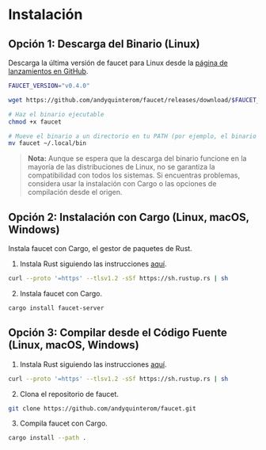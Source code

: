 # Instalación

## Opción 1: Descarga del Binario (Linux)

Descarga la última versión de faucet para Linux desde la
[página de lanzamientos en GitHub](https://github.com/andyquinterom/faucet/releases).

```bash
FAUCET_VERSION="v0.4.0"

wget https://github.com/andyquinterom/faucet/releases/download/$FAUCET_VERSION/faucet-x86_64-unknown-linux-musl -O faucet

# Haz el binario ejecutable
chmod +x faucet

# Mueve el binario a un directorio en tu PATH (por ejemplo, el binario local del usuario)
mv faucet ~/.local/bin
```

> **Nota:**
> Aunque se espera que la descarga del binario funcione en la mayoría de las distribuciones de Linux,
> no se garantiza la compatibilidad con todos los sistemas. Si encuentras problemas,
> considera usar la instalación con Cargo o las opciones de compilación desde el origen.

## Opción 2: Instalación con Cargo (Linux, macOS, Windows)

Instala faucet con Cargo, el gestor de paquetes de Rust.

1. Instala Rust siguiendo las instrucciones [aquí](https://www.rust-lang.org/tools/install).

```bash
curl --proto '=https' --tlsv1.2 -sSf https://sh.rustup.rs | sh
```

2. Instala faucet con Cargo.

```bash
cargo install faucet-server
```

## Opción 3: Compilar desde el Código Fuente (Linux, macOS, Windows)

1. Instala Rust siguiendo las instrucciones [aquí](https://www.rust-lang.org/tools/install).

```bash
curl --proto '=https' --tlsv1.2 -sSf https://sh.rustup.rs | sh
```

2. Clona el repositorio de faucet.

```bash
git clone https://github.com/andyquinterom/faucet.git
```

3. Compila faucet con Cargo.

```bash
cargo install --path .
```
